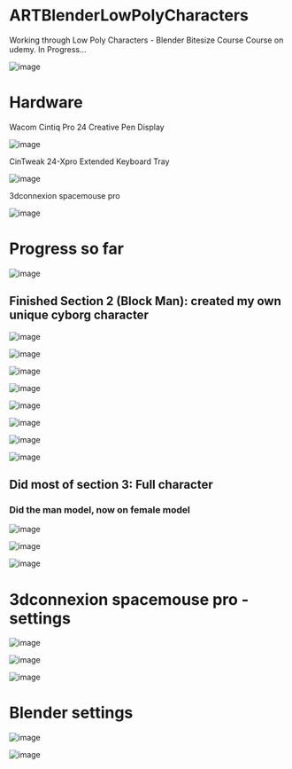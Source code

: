 # ARTBlenderLowPolyCharacters
Working through Low Poly Characters - Blender Bitesize Course Course on udemy. In Progress... 


![image](https://user-images.githubusercontent.com/3318539/183343673-c0432873-21eb-470f-8dd8-e219b48be4ae.png)

# Hardware

Wacom Cintiq Pro 24 Creative Pen Display

![image](https://user-images.githubusercontent.com/3318539/183345064-5268b517-ed25-4dbe-8e40-6ad9d1f13bae.png)


CinTweak 24-Xpro Extended Keyboard Tray

![image](https://user-images.githubusercontent.com/3318539/183345096-dce3c030-030a-4c99-8c79-cc256eaeed6a.png)


3dconnexion spacemouse pro

![image](https://user-images.githubusercontent.com/3318539/183345164-c9772b91-69ef-4f6d-8fc4-b70fbbd7c5a4.png)



# Progress so far

![image](https://user-images.githubusercontent.com/3318539/183344352-5f8ae200-cb4f-4e6d-902e-4a091f3802e4.png)

## Finished Section 2 (Block Man): created my own unique cyborg character

![image](https://user-images.githubusercontent.com/3318539/183577160-6084982c-9c0e-40ed-af2f-531671b3883e.png)

![image](https://user-images.githubusercontent.com/3318539/183577175-b50673f5-8c68-4338-91be-8cafbe9c2fb5.png)

![image](https://user-images.githubusercontent.com/3318539/183577199-9346aa42-8d47-4547-9ea9-1fc1da7cd16b.png)

![image](https://user-images.githubusercontent.com/3318539/183577216-fbee261d-2b52-44b1-82a9-9725ef765e1e.png)

![image](https://user-images.githubusercontent.com/3318539/183577568-26a504b5-3c88-43dc-9972-4666de835d22.png)

![image](https://user-images.githubusercontent.com/3318539/183577593-ae304ecb-2e5c-42f0-b756-b55d370bed22.png)

![image](https://user-images.githubusercontent.com/3318539/183577644-12137c71-8e61-413c-aaa1-2d156621721b.png)

![image](https://user-images.githubusercontent.com/3318539/183577677-1f30e23c-c6bb-4c85-9a9a-1a65da2022f6.png)



## Did most of section 3: Full character

### Did the man model, now on female model

![image](https://user-images.githubusercontent.com/3318539/184578543-bd002474-d763-401d-a2f5-e577a2bc91b3.png)


![image](https://user-images.githubusercontent.com/3318539/184578648-aebd4f48-9634-4efd-9d58-508de55455e7.png)


![image](https://user-images.githubusercontent.com/3318539/184578680-ad3e496b-3267-4877-a402-9884b6ea67e8.png)





# 3dconnexion spacemouse pro - settings

![image](https://user-images.githubusercontent.com/3318539/183344552-4ee0db6b-ad14-451d-b23f-3a93fdf8f7a3.png)

![image](https://user-images.githubusercontent.com/3318539/183344579-36743785-ff14-4ecc-ae3c-c5cf049c2de0.png)

![image](https://user-images.githubusercontent.com/3318539/183344814-819d2860-3194-4cc2-af15-4a92b7b8ea4d.png)

# Blender settings

![image](https://user-images.githubusercontent.com/3318539/183345954-fb59a5fa-fdba-4ea0-99d1-53187204888e.png)

![image](https://user-images.githubusercontent.com/3318539/183345981-03ef2a63-1cba-44d1-8a06-f6de72df3add.png)








